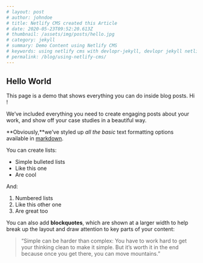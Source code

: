 ```yaml
---
# layout: post
# author: johndoe
# title: Netlify CMS created this Article
# date: 2020-05-23T09:52:20.613Z
# thumbnail: /assets/img/posts/hello.jpg
# category: jekyll
# summary: Demo Content using Netlify CMS
# keywords: using netlify cms with devlopr-jekyll, devlopr jekyll netlify cms, how to use netlify cms
# permalink: /blog/using-netlify-cms/
---
```

## Hello World

This page is a demo that shows everything you can do inside blog posts. Hi !

We’ve included everything you need to create engaging posts about your work, and show off your case studies in a beautiful way.

**Obviously,**we’ve styled up *all the basic* text formatting options available in [markdown](https://github.com/adam-p/markdown-here/wiki/Markdown-Cheatsheet).

You can create lists:

* Simple bulleted lists
* Like this one
* Are cool

And:

1. Numbered lists
2. Like this other one
3. Are great too

You can also add **blockquotes**, which are shown at a larger width to help break up the layout and draw attention to key parts of your content:

> “Simple can be harder than complex: You have to work hard to get your thinking clean to make it simple. But it’s worth it in the end because once you get there, you can move mountains.”